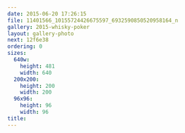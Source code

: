 ```yaml
---
date: 2015-06-20 17:26:15
file: 11401566_10155724426675597_6932590850520958164_n
gallery: 2015-whisky-poker
layout: gallery-photo
next: 12f6e38
ordering: 0
sizes:
  640w:
    height: 481
    width: 640
  200x200:
    height: 200
    width: 200
  96x96:
    height: 96
    width: 96
title: 
---
```


